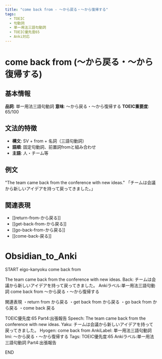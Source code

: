 ```yaml
---
title: "come back from - ～から戻る・～から復帰する"
tags:
  - TOEIC
  - 句動詞
  - 単一用法三語句動詞
  - TOEIC優先度65
  - Anki対応
---
```


# come back from (～から戻る・～から復帰する)

## 基本情報
**品詞**: 単一用法三語句動詞
**意味**: ～から戻る・～から復帰する
**TOEIC重要度**: 65/100

## 文法的特徴
- **構文**: SV + from + 名詞（三語句動詞）
- **語順**: 固定句動詞、前置詞fromと組み合わせ
- **主語**: 人・チーム等

## 例文
"The team came back from the conference with new ideas."
「チームは会議から新しいアイデアを持って戻ってきました。」

## 関連表現
- [[return-from-から戻る]]
- [[get-back-from-から戻る]]
- [[go-back-from-から戻る]]
- [[come-back-戻る]]

# Obsidian_to_Anki
START
eigo-kanyoku
come back from

The team came back from the conference with new ideas.
Back: 
チームは会議から新しいアイデアを持って戻ってきました。
Ankiラベル:単一用法三語句動詞
come back from
～から戻る・～から復帰する

関連表現
・return from から戻る
・get back from から戻る
・go back from から戻る
・come back 戻る

TOEIC優先度:65
Part4:出張報告
Speech: The team came back from the conference with new ideas.
Yaku: チームは会議から新しいアイデアを持って戻ってきました。
Hyogen: come back from
AnkiLabel: 単一用法三語句動詞
Imi: ～から戻る・～から復帰する
Tags: TOEIC優先度:65 Ankiラベル:単一用法三語句動詞 Part4:出張報告
<!--ID: 1753070360009-->
END 